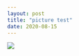 ```yaml
---
layout: post
title: "picture test"
date: 2020-08-15
---
```


<img src="https://thegraphicsfairy.com/free-vintage-clip-art-flower-fairies-for-spring/
https://thegraphicsfairy.com/wp-content/uploads/2019/12/April-Blossom-Flower-Fairy-Image-GraphicsFairy-645x1024.jpg">
